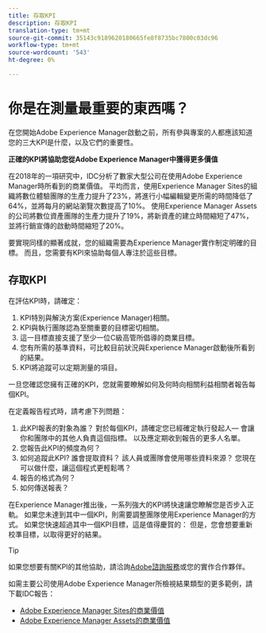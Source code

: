 ```yaml
---
title: 存取KPI
description: 存取KPI
translation-type: tm+mt
source-git-commit: 35143c9189620180665fe8f8735bc7800c03dc96
workflow-type: tm+mt
source-wordcount: '543'
ht-degree: 0%

---
```



# 你是在測量最重要的東西嗎？

在您開始Adobe Experience Manager啟動之前，所有參與專案的人都應該知道您的三大KPI是什麼，以及它們的重要性。

**正確的KPI將協助您從Adobe Experience Manager中獲得更多價值**


在2018年的一項研究中，IDC分析了數家大型公司在使用Adobe Experience Manager時所看到的商業價值。 平均而言，使用Experience Manager Sites的組織將數位體驗團隊的生產力提升了23%，將進行小幅編輯變更所需的時間降低了64%，並將每月的網站瀏覽次數提高了10%。 使用Experience Manager Assets的公司將數位資產團隊的生產力提升了19%，將新資產的建立時間縮短了47%，並將行銷宣傳的啟動時間縮短了20%。

要實現同樣的顯著成就，您的組織需要為Experience Manager實作制定明確的目標。 而且，您需要有KPI來協助每個人專注於這些目標。

## 存取KPI

在評估KPI時，請確定：

1. KPI特別與解決方案(Experience Manager)相關。
1. KPI與執行團隊認為至關重要的目標密切相關。
1. 這一目標直接支援了至少一位C級高管所倡導的商業目標。
1. 您有所需的基準資料，可比較目前狀況與Experience Manager啟動後所看到的結果。
1. KPI將追蹤可以定期測量的項目。

一旦您確認您擁有正確的KPI，您就需要瞭解如何及何時向相關利益相關者報告每個KPI。

在定義報告程式時，請考慮下列問題：

1. 此KPI報表的對象為誰？ 對於每個KPI，請確定您已經確定執行發起人— 會讓你和團隊中的其他人負責這個指標。 以及應定期收到報告的更多人名單。
1. 您報告此KPI的頻度為何？
1. 如何追蹤此KPI? 誰會提取資料？ 該人員或團隊會使用哪些資料來源？ 您現在可以做什麼，讓這個程式更輕鬆嗎？
1. 報告的格式為何？
1. 如何傳送報表？

在Experience Manager推出後，一系列強大的KPI將快速讓您瞭解您是否步入正軌。 如果您未達到其中一個KPI，則需要調整團隊使用Experience Manager的方式。 如果您快速超過其中一個KPI目標，這是值得慶賀的： 但是，您會想要重新校準目標，以取得更好的結果。

>[!TIP]
>
> 如果您想要有關KPI的其他協助，請洽詢[Adobe諮詢服務](https://www.adobe.com/experience-cloud/consulting-services.html)或您的實作合作夥伴。

如需主要公司使用Adobe Experience Manager所檢視結果類型的更多範例，請下載IDC報告：
* [Adobe Experience Manager Sites的商業價值](https://www.adobe.com/content/dam/acom/en/modal-offers/idc-aem-sites-q218/pdfs/22037555.en.aem.whitepaper.IDCBusinessValueAEMSites.pdf)
* [Adobe Experience Manager Assets的商業價值](https://wwwimages2.adobe.com/content/dam/acom/en/modal-offers/idc-aem-Assets-q218/pdfs/220380622.en.aem.whitepaper.IDCBusinessValueAEMAssets.pdf)